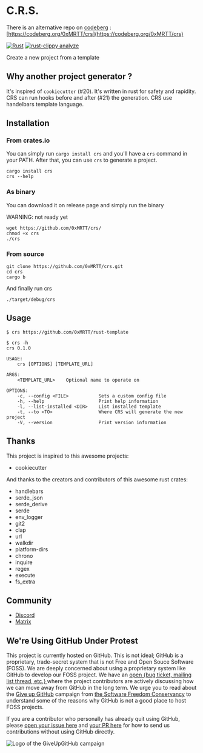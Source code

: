 # C.R.S.

There is an alternative repo on [codeberg](https://codeberg.org/0xMRTT/crs) : [https://codeberg.org/0xMRTT/crs](https://codeberg.org/0xMRTT/crs)

[![Rust](https://github.com/0xMRTT/crs/actions/workflows/rust.yml/badge.svg)](https://github.com/0xMRTT/crs/actions/workflows/rust.yml)
[![rust-clippy analyze](https://github.com/0xMRTT/crs/actions/workflows/rust-clippy.yml/badge.svg)](https://github.com/0xMRTT/crs/actions/workflows/rust-clippy.yml)

Create a new project from a template

## Why another project generator ?

It's inspired of `cookiecutter` (#20). It's written in rust for safety and rapidity. CRS can run hooks before and after (#21) the generation. CRS use handelbars template language.

## Installation

### From crates.io

You can simply run `cargo install crs` and you'll have a `crs` command in your PATH.
After that, you can use `crs` to generate a project. 

``` shell
cargo install crs
crs --help
```

### As binary

You can download it on release page and simply run the binary

WARNING: not ready yet
``` 
wget https://github.com/0xMRTT/crs/
chmod +x crs
./crs
```

### From source

```
git clone https://github.com/0xMRTT/crs.git
cd crs
cargo b
```

And finally run crs

```
./target/debug/crs
```

## Usage

```
$ crs https://github.com/0xMRTT/rust-template

$ crs -h
crs 0.1.0

USAGE:
    crs [OPTIONS] [TEMPLATE_URL]

ARGS:
    <TEMPLATE_URL>    Optional name to operate on

OPTIONS:
    -c, --config <FILE>           Sets a custom config file
    -h, --help                    Print help information
    -l, --list-installed <DIR>    List installed template
    -t, --to <TO>                 Where CRS will generate the new project
    -V, --version                 Print version information
```

## Thanks

This project is inspired to this awesome projects:

* cookiecutter 

And thanks to the creators and contributors of this awesome rust crates:

* handlebars 
* serde_json 
* serde_derive 
* serde 
* env_logger 
* git2 
* clap 
* url
* walkdir
* platform-dirs 
* chrono
* inquire
* regex 
* execute 
* fs_extra 

## Community

* [Discord](https://discord.gg/Umnpj9vnjR)
* [Matrix]()

## We're Using GitHub Under Protest

This project is currently hosted on GitHub.  This is not ideal; GitHub is a proprietary, trade-secret system that is not Free and Open Souce Software (FOSS).  We 
are deeply concerned about using a proprietary system like GitHub to develop our FOSS project.  We have an [open {bug ticket, mailing list thread, etc.} ](INSERT_LINK)
where the project contributors are actively discussing how we can move away from GitHub in the long term.  We urge you to read about the [Give up GitHub](https://GiveUpGitHub.org) campaign from [the Software Freedom Conservancy](https://sfconservancy.org) to understand some of the reasons why GitHub is not
a good place to host FOSS projects.

If you are a contributor who personally has already quit using GitHub, please [open your issue here](https://codeberg.org/0xMRTT/crs/issues) and [your PR here](https://codeberg.org/0xMRTT/crs/pulls) for how to send us contributions without using
GitHub directly.

![Logo of the GiveUpGitHub campaign](https://sfconservancy.org/img/GiveUpGitHub.png)
